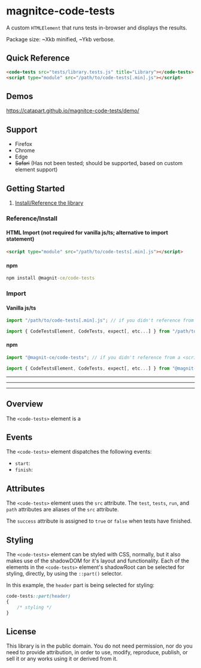 # magnitce-code-tests
A custom `HTMLElement` that runs tests in-browser and displays the results. 

Package size: ~Xkb minified, ~Ykb verbose.

## Quick Reference
```html
<code-tests src="tests/library.tests.js" title="Library"></code-tests>
<script type="module" src="/path/to/code-tests[.min].js"></script>
```

## Demos
https://catapart.github.io/magnitce-code-tests/demo/

## Support
- Firefox
- Chrome
- Edge
- <s>Safari</s> (Has not been tested; should be supported, based on custom element support)

## Getting Started
 1. [Install/Reference the library](#referenceinstall)

### Reference/Install
#### HTML Import (not required for vanilla js/ts; alternative to import statement)
```html
<script type="module" src="/path/to/code-tests[.min].js"></script>
```
#### npm
```cmd
npm install @magnit-ce/code-tests
```

### Import
#### Vanilla js/ts
```js
import "/path/to/code-tests[.min].js"; // if you didn't reference from a <script>, reference with an import like this

import { CodeTestsElement, CodeTests, expect[, etc...] } from "/path/to/code-tests[.min].js";
```
#### npm
```js
import "@magnit-ce/code-tests"; // if you didn't reference from a <script>, reference with an import like this

import { CodeTestsElement, CodeTests, expect[, etc...] } from "@magnit-ce/code-tests";
```

---
---
---

## Overview
The `<code-tests>` element is a 

## Events
The `<code-tests>` element dispatches the following events:
- `start`: 
- `finish`: 

## Attributes
The `<code-tests>` element uses the `src` attribute.
The  `test`, `tests`, `run`, and `path` attributes are aliases of the `src` attribute.

The `success` attribute is assigned to `true` or `false` when tests have finished.

## Styling
The `<code-tests>` element can be styled with CSS, normally, but it also makes use of the shadowDOM for it's layout and functionality. Each of the elements in the `<code-tests>` element's shadowRoot can be selected for styling, directly, by using the `::part()` selector.

In this example, the `header` part is being selected for styling:
```css
code-tests::part(header)
{
    /* styling */
}
```

## License
This library is in the public domain. You do not need permission, nor do you need to provide attribution, in order to use, modify, reproduce, publish, or sell it or any works using it or derived from it.